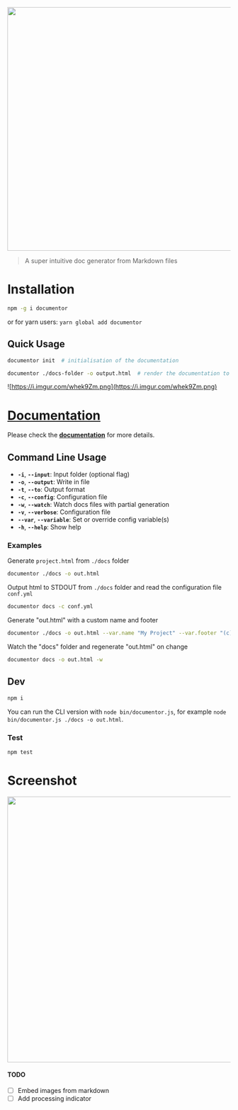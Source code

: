 <a href="https://bafs.github.io/Documentor" target="_blank"><img width="550"
src="https://i.imgur.com/j8Bh0cv.png"/></a>

> A super intuitive doc generator from Markdown files

# Installation

```sh
npm -g i documentor
```

or for yarn users: `yarn global add documentor`

## Quick Usage

```sh
documentor init  # initialisation of the documentation
```

```sh
documentor ./docs-folder -o output.html  # render the documentation to output.html
```

![https://i.imgur.com/whek9Zm.png](https://i.imgur.com/whek9Zm.png)

# [Documentation](http://bafs.github.io/Documentor)

Please check the [**documentation**](http://bafs.github.io/Documentor) for more details.

## Command Line Usage

- **`-i`**, **`--input`**: Input folder (optional flag)
- **`-o`**, **`--output`**: Write in file
- **`-t`**, **`--to`**: Output format
- **`-c`**, **`--config`**: Configuration file
- **`-w`**, **`--watch`**: Watch docs files with partial generation
- **`-v`**, **`--verbose`**: Configuration file
- **`--var`**, **`--variable`**: Set or override config variable(s)
- **`-h`**, **`--help`**: Show help

### Examples

Generate `project.html` from `./docs` folder

```sh
documentor ./docs -o out.html
```

Output html to STDOUT from `./docs` folder and read the configuration file `conf.yml`

```sh
documentor docs -c conf.yml
```

Generate "out.html" with a custom name and footer

```sh
documentor ./docs -o out.html --var.name "My Project" --var.footer "(c) Project 1.0"
```

Watch the "docs" folder and regenerate "out.html" on change

```sh
documentor docs -o out.html -w
```

## Dev

```sh
npm i
```

You can run the CLI version with `node bin/documentor.js`, for example `node bin/documentor.js ./docs -o out.html`.

### Test

```sh
npm test
```

# Screenshot

<p align="center"><a href="https://bafs.github.io/Documentor" target="_blank"><img width="600" src="https://i.imgur.com/wErMEKf.png"/></a></p>

#### TODO

 - [ ] Embed images from markdown
 - [ ] Add processing indicator
